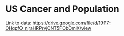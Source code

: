 # US Cancer and Population
 Link to data: 
 https://drive.google.com/file/d/19P7-OHqpfQ_njraHRPrvjONT5FObOmiX/view